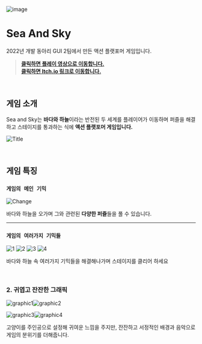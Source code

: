 ![image](https://user-images.githubusercontent.com/98889991/209693210-aaecfc9c-35d0-4f25-823b-4f6a9fd79173.png)

# Sea And Sky
2022년 개발 동아리 GUI 2팀에서 만든 액션 플랫포머 게임입니다.

> [**클릭하면 플레이 영상으로 이동합니다.**](https://www.youtube.com/watch?v=lnqnWyks7uM)<br>
> [**클릭하면 Itch.io 링크로 이동합니다.**](https://ehdbs28.itch.io/sea-and-sky)

<br>

## 게임 소개

Sea and Sky는 **바다와 하늘**이라는 반전된 두 세계를 플레이어가 이동하며 퍼즐을 해결하고 스테이지를 통과하는 식에 **액션 플랫포머 게임입니다.**

![Title](https://user-images.githubusercontent.com/77655318/195749762-d15bea74-05d0-4b61-9d03-c678e60ed0f6.gif)

<br>

## 게임 특징

### `게임의 메인 기믹`

![Change](https://user-images.githubusercontent.com/77655318/195731420-6b695920-39a9-4393-a914-64f729b01e48.gif)

바다와 하늘을 오가며 그와 관련된 **다양한 퍼즐**들을 풀 수 있습니다.

---

### `게임의 여러가지 기믹들`

![1](https://user-images.githubusercontent.com/98889991/209695556-93634fe5-5481-45ca-802d-50eddfd80748.png)
![2](https://user-images.githubusercontent.com/98889991/209695562-737f0c70-3268-47fd-aa48-8be39a7d5765.png)
![3](https://user-images.githubusercontent.com/98889991/209695567-ad98e5fc-baf6-491b-a120-d46472bb5d33.png)
![4](https://user-images.githubusercontent.com/98889991/209695572-17bad630-845e-4820-ad80-2b47e6ed3c96.png)

바다와 하늘 속 여러가지 기믹들을 해결해나가며 스테이지를 클리어 하세요

<br>

### 2. 귀엽고 잔잔한 그래픽

![graphic1](https://user-images.githubusercontent.com/77655318/195748423-e7caa9c5-1c49-4542-9d3f-796ede8485ca.png)![graphic2](https://user-images.githubusercontent.com/77655318/195748436-556dc287-e400-4d9e-8911-e8904a83c353.png)

![graphic3](https://user-images.githubusercontent.com/77655318/195748439-05cccbb9-e68c-4489-b9f9-e02f0c722d89.png)![graphic4](https://user-images.githubusercontent.com/77655318/195748448-06963467-cb33-4006-b2be-eba9525aa966.png)

고양이를 주인공으로 설정해 귀여운 느낌을 주지만, 잔잔하고 서정적인 배경과 음악으로 게임의 분위기를 더해줍니다.

<br>
